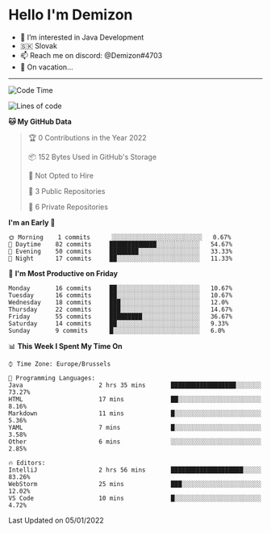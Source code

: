 # Hello I'm Demizon
- 👀 I’m interested in Java Development
- 🇸🇰 Slovak
- 📫 Reach me on discord: @Demizon#4703
- 🧳 On vacation...
<hr>

<!--START_SECTION:waka-->
![Code Time](http://img.shields.io/badge/Code%20Time-158%20hrs%2033%20mins-blue)

![Lines of code](https://img.shields.io/badge/From%20Hello%20World%20I%27ve%20Written-8%20Thousand%20lines%20of%20code-blue)

**🐱 My GitHub Data** 

> 🏆 0 Contributions in the Year 2022
 > 
> 📦 152 Bytes Used in GitHub's Storage 
 > 
> 🚫 Not Opted to Hire
 > 
> 📜 3 Public Repositories 
 > 
> 🔑 6 Private Repositories  
 > 
**I'm an Early 🐤** 

```text
🌞 Morning    1 commits      ░░░░░░░░░░░░░░░░░░░░░░░░░   0.67% 
🌆 Daytime    82 commits     █████████████░░░░░░░░░░░░   54.67% 
🌃 Evening    50 commits     ████████░░░░░░░░░░░░░░░░░   33.33% 
🌙 Night      17 commits     ██░░░░░░░░░░░░░░░░░░░░░░░   11.33%

```
📅 **I'm Most Productive on Friday** 

```text
Monday       16 commits     ██░░░░░░░░░░░░░░░░░░░░░░░   10.67% 
Tuesday      16 commits     ██░░░░░░░░░░░░░░░░░░░░░░░   10.67% 
Wednesday    18 commits     ███░░░░░░░░░░░░░░░░░░░░░░   12.0% 
Thursday     22 commits     ███░░░░░░░░░░░░░░░░░░░░░░   14.67% 
Friday       55 commits     █████████░░░░░░░░░░░░░░░░   36.67% 
Saturday     14 commits     ██░░░░░░░░░░░░░░░░░░░░░░░   9.33% 
Sunday       9 commits      █░░░░░░░░░░░░░░░░░░░░░░░░   6.0%

```


📊 **This Week I Spent My Time On** 

```text
⌚︎ Time Zone: Europe/Brussels

💬 Programming Languages: 
Java                     2 hrs 35 mins       ██████████████████░░░░░░░   73.27% 
HTML                     17 mins             ██░░░░░░░░░░░░░░░░░░░░░░░   8.16% 
Markdown                 11 mins             █░░░░░░░░░░░░░░░░░░░░░░░░   5.36% 
YAML                     7 mins              █░░░░░░░░░░░░░░░░░░░░░░░░   3.58% 
Other                    6 mins              ░░░░░░░░░░░░░░░░░░░░░░░░░   2.85%

🔥 Editors: 
IntelliJ                 2 hrs 56 mins       ████████████████████░░░░░   83.26% 
WebStorm                 25 mins             ███░░░░░░░░░░░░░░░░░░░░░░   12.02% 
VS Code                  10 mins             █░░░░░░░░░░░░░░░░░░░░░░░░   4.72%

```


 Last Updated on 05/01/2022
<!--END_SECTION:waka-->
